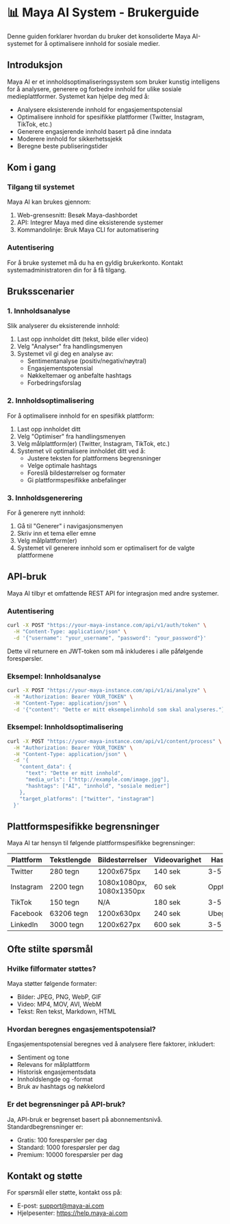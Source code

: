 # 📊 Maya AI System - Brukerguide

Denne guiden forklarer hvordan du bruker det konsoliderte Maya AI-systemet for å optimalisere innhold for sosiale medier.

## Introduksjon

Maya AI er et innholdsoptimaliseringssystem som bruker kunstig intelligens for å analysere, generere og forbedre innhold for ulike sosiale medieplattformer. Systemet kan hjelpe deg med å:

- Analysere eksisterende innhold for engasjementspotensial
- Optimalisere innhold for spesifikke plattformer (Twitter, Instagram, TikTok, etc.)
- Generere engasjerende innhold basert på dine inndata
- Moderere innhold for sikkerhetssjekk
- Beregne beste publiseringstider

## Kom i gang

### Tilgang til systemet
Maya AI kan brukes gjennom:
1. Web-grensesnitt: Besøk Maya-dashbordet
2. API: Integrer Maya med dine eksisterende systemer
3. Kommandolinje: Bruk Maya CLI for automatisering

### Autentisering
For å bruke systemet må du ha en gyldig brukerkonto. Kontakt systemadministratoren din for å få tilgang.

## Bruksscenarier

### 1. Innholdsanalyse

Slik analyserer du eksisterende innhold:

1. Last opp innholdet ditt (tekst, bilde eller video)
2. Velg "Analyser" fra handlingsmenyen
3. Systemet vil gi deg en analyse av:
   - Sentimentanalyse (positiv/negativ/nøytral)
   - Engasjementspotensial
   - Nøkkeltemaer og anbefalte hashtags
   - Forbedringsforslag

### 2. Innholdsoptimalisering

For å optimalisere innhold for en spesifikk plattform:

1. Last opp innholdet ditt
2. Velg "Optimiser" fra handlingsmenyen
3. Velg målplattform(er) (Twitter, Instagram, TikTok, etc.)
4. Systemet vil optimalisere innholdet ditt ved å:
   - Justere teksten for plattformens begrensninger
   - Velge optimale hashtags
   - Foreslå bildestørrelser og formater
   - Gi plattformspesifikke anbefalinger

### 3. Innholdsgenerering

For å generere nytt innhold:

1. Gå til "Generer" i navigasjonsmenyen
2. Skriv inn et tema eller emne
3. Velg målplattform(er)
4. Systemet vil generere innhold som er optimalisert for de valgte plattformene

## API-bruk

Maya AI tilbyr et omfattende REST API for integrasjon med andre systemer.

### Autentisering

```bash
curl -X POST "https://your-maya-instance.com/api/v1/auth/token" \
  -H "Content-Type: application/json" \
  -d '{"username": "your_username", "password": "your_password"}'
```

Dette vil returnere en JWT-token som må inkluderes i alle påfølgende forespørsler.

### Eksempel: Innholdsanalyse

```bash
curl -X POST "https://your-maya-instance.com/api/v1/ai/analyze" \
  -H "Authorization: Bearer YOUR_TOKEN" \
  -H "Content-Type: application/json" \
  -d '{"content": "Dette er mitt eksempelinnhold som skal analyseres."}'
```

### Eksempel: Innholdsoptimalisering

```bash
curl -X POST "https://your-maya-instance.com/api/v1/content/process" \
  -H "Authorization: Bearer YOUR_TOKEN" \
  -H "Content-Type: application/json" \
  -d '{
    "content_data": {
      "text": "Dette er mitt innhold",
      "media_urls": ["http://example.com/image.jpg"],
      "hashtags": ["AI", "innhold", "sosiale medier"]
    },
    "target_platforms": ["twitter", "instagram"]
  }'
```

## Plattformspesifikke begrensninger

Maya AI tar hensyn til følgende plattformspesifikke begrensninger:

| Plattform | Tekstlengde | Bildestørrelser      | Videovarighet | Hashtags |
|-----------|-------------|----------------------|---------------|----------|
| Twitter   | 280 tegn    | 1200x675px           | 140 sek       | 3-5      |
| Instagram | 2200 tegn   | 1080x1080px, 1080x1350px | 60 sek     | Opptil 30 |
| TikTok    | 150 tegn    | N/A                  | 180 sek       | 3-5      |
| Facebook  | 63206 tegn  | 1200x630px           | 240 sek       | Ubegrenset |
| LinkedIn  | 3000 tegn   | 1200x627px           | 600 sek       | 3-5      |

## Ofte stilte spørsmål

### Hvilke filformater støttes?
Maya støtter følgende formater:
- Bilder: JPEG, PNG, WebP, GIF
- Video: MP4, MOV, AVI, WebM
- Tekst: Ren tekst, Markdown, HTML

### Hvordan beregnes engasjementspotensial?
Engasjementspotensial beregnes ved å analysere flere faktorer, inkludert:
- Sentiment og tone
- Relevans for målplattform
- Historisk engasjementsdata
- Innholdslengde og -format
- Bruk av hashtags og nøkkelord

### Er det begrensninger på API-bruk?
Ja, API-bruk er begrenset basert på abonnementsnivå. Standardbegrensninger er:
- Gratis: 100 forespørsler per dag
- Standard: 1000 forespørsler per dag
- Premium: 10000 forespørsler per dag

## Kontakt og støtte

For spørsmål eller støtte, kontakt oss på:
- E-post: support@maya-ai.com
- Hjelpesenter: https://help.maya-ai.com
